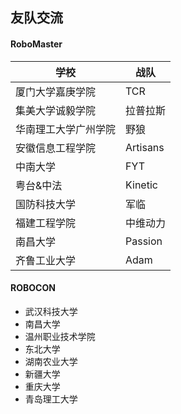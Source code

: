 ## 友队交流

#### RoboMaster

| 学校                 | 战队     |
| -------------------- | -------- |
| 厦门大学嘉庚学院     | TCR      |
| 集美大学诚毅学院     | 拉普拉斯 |
| 华南理工大学广州学院 | 野狼     |
| 安徽信息工程学院     | Artisans |
| 中南大学             | FYT      |
| 粤台&中法            | Kinetic  |
| 国防科技大学         | 军临     |
| 福建工程学院         | 中维动力 |
| 南昌大学             | Passion  |
| 齐鲁工业大学         | Adam     |

#### ROBOCON

- 武汉科技大学
- 南昌大学
- 温州职业技术学院
- 东北大学
- 湖南农业大学
- 新疆大学
- 重庆大学
- 青岛理工大学

